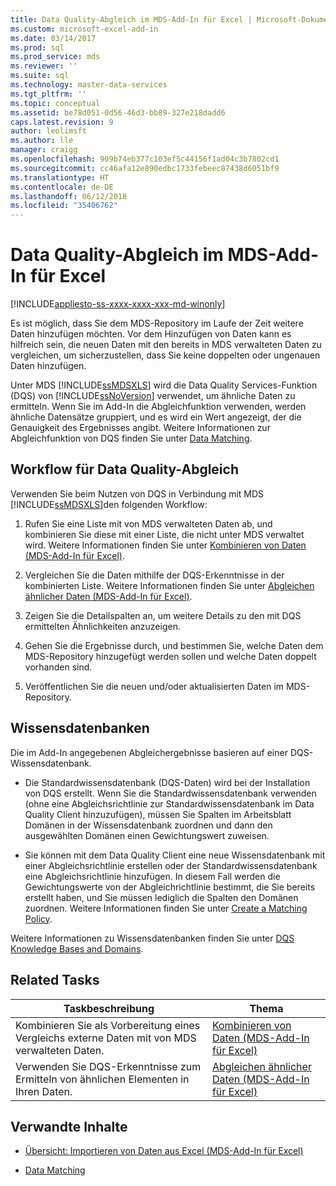 ```yaml
---
title: Data Quality-Abgleich im MDS-Add-In für Excel | Microsoft-Dokumentation
ms.custom: microsoft-excel-add-in
ms.date: 03/14/2017
ms.prod: sql
ms.prod_service: mds
ms.reviewer: ''
ms.suite: sql
ms.technology: master-data-services
ms.tgt_pltfrm: ''
ms.topic: conceptual
ms.assetid: be78d051-0d56-46d3-bb89-327e218dadd6
caps.latest.revision: 9
author: leolimsft
ms.author: lle
manager: craigg
ms.openlocfilehash: 909b74eb377c103ef5c44156f1ad04c3b7802cd1
ms.sourcegitcommit: cc46afa12e890edbc1733febeec87438d6051bf9
ms.translationtype: HT
ms.contentlocale: de-DE
ms.lasthandoff: 06/12/2018
ms.locfileid: "35406762"
---
```

# <a name="data-quality-matching-in-the-mds-add-in-for-excel"></a>Data Quality-Abgleich im MDS-Add-In für Excel

[!INCLUDE[appliesto-ss-xxxx-xxxx-xxx-md-winonly](../../includes/appliesto-ss-xxxx-xxxx-xxx-md-winonly.md)]

  Es ist möglich, dass Sie dem MDS-Repository im Laufe der Zeit weitere Daten hinzufügen möchten. Vor dem Hinzufügen von Daten kann es hilfreich sein, die neuen Daten mit den bereits in MDS verwalteten Daten zu vergleichen, um sicherzustellen, dass Sie keine doppelten oder ungenauen Daten hinzufügen.  
  
 Unter MDS [!INCLUDE[ssMDSXLS](../../includes/ssmdsxls-md.md)] wird die Data Quality Services-Funktion (DQS) von [!INCLUDE[ssNoVersion](../../includes/ssnoversion-md.md)] verwendet, um ähnliche Daten zu ermitteln. Wenn Sie im Add-In die Abgleichfunktion verwenden, werden ähnliche Datensätze gruppiert, und es wird ein Wert angezeigt, der die Genauigkeit des Ergebnisses angibt. Weitere Informationen zur Abgleichfunktion von DQS finden Sie unter [Data Matching](../../data-quality-services/data-matching.md).  
  
## <a name="workflow-for-data-quality-matching"></a>Workflow für Data Quality-Abgleich  
 Verwenden Sie beim Nutzen von DQS in Verbindung mit MDS [!INCLUDE[ssMDSXLS](../../includes/ssmdsxls-md.md)]den folgenden Workflow:  
  
1.  Rufen Sie eine Liste mit von MDS verwalteten Daten ab, und kombinieren Sie diese mit einer Liste, die nicht unter MDS verwaltet wird. Weitere Informationen finden Sie unter [Kombinieren von Daten &#40;MDS-Add-In für Excel&#41;](../../master-data-services/microsoft-excel-add-in/combine-data-mds-add-in-for-excel.md).  
  
2.  Vergleichen Sie die Daten mithilfe der DQS-Erkenntnisse in der kombinierten Liste. Weitere Informationen finden Sie unter [Abgleichen ähnlicher Daten &#40;MDS-Add-In für Excel&#41;](../../master-data-services/microsoft-excel-add-in/match-similar-data-mds-add-in-for-excel.md).  
  
3.  Zeigen Sie die Detailspalten an, um weitere Details zu den mit DQS ermittelten Ähnlichkeiten anzuzeigen.  
  
4.  Gehen Sie die Ergebnisse durch, und bestimmen Sie, welche Daten dem MDS-Repository hinzugefügt werden sollen und welche Daten doppelt vorhanden sind.  
  
5.  Veröffentlichen Sie die neuen und/oder aktualisierten Daten im MDS-Repository.  
  
## <a name="knowledge-bases"></a>Wissensdatenbanken  
 Die im Add-In angegebenen Abgleichergebnisse basieren auf einer DQS-Wissensdatenbank.  
  
-   Die Standardwissensdatenbank (DQS-Daten) wird bei der Installation von DQS erstellt. Wenn Sie die Standardwissensdatenbank verwenden (ohne eine Abgleichsrichtlinie zur Standardwissensdatenbank im Data Quality Client hinzuzufügen), müssen Sie Spalten im Arbeitsblatt Domänen in der Wissensdatenbank zuordnen und dann den ausgewählten Domänen einen Gewichtungswert zuweisen.  
  
-   Sie können mit dem Data Quality Client eine neue Wissensdatenbank mit einer Abgleichsrichtlinie erstellen oder der Standardwissensdatenbank eine Abgleichsrichtlinie hinzufügen. In diesem Fall werden die Gewichtungswerte von der Abgleichrichtlinie bestimmt, die Sie bereits erstellt haben, und Sie müssen lediglich die Spalten den Domänen zuordnen. Weitere Informationen finden Sie unter [Create a Matching Policy](../../data-quality-services/create-a-matching-policy.md).  
  
 Weitere Informationen zu Wissensdatenbanken finden Sie unter [DQS Knowledge Bases and Domains](../../data-quality-services/dqs-knowledge-bases-and-domains.md).  
  
## <a name="related-tasks"></a>Related Tasks  
  
|Taskbeschreibung|Thema|  
|----------------------|-----------|  
|Kombinieren Sie als Vorbereitung eines Vergleichs externe Daten mit von MDS verwalteten Daten.|[Kombinieren von Daten &#40;MDS-Add-In für Excel&#41;](../../master-data-services/microsoft-excel-add-in/combine-data-mds-add-in-for-excel.md)|  
|Verwenden Sie DQS-Erkenntnisse zum Ermitteln von ähnlichen Elementen in Ihren Daten.|[Abgleichen ähnlicher Daten &#40;MDS-Add-In für Excel&#41;](../../master-data-services/microsoft-excel-add-in/match-similar-data-mds-add-in-for-excel.md)|  
  
## <a name="related-content"></a>Verwandte Inhalte  
  
-   [Übersicht: Importieren von Daten aus Excel &#40;MDS-Add-In für Excel&#41;](../../master-data-services/microsoft-excel-add-in/overview-importing-data-from-excel-mds-add-in-for-excel.md)  
  
-   [Data Matching](../../data-quality-services/data-matching.md)  
  
  
